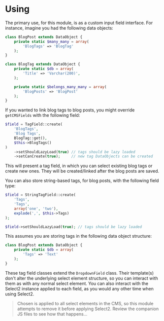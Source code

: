 # Using

The primary use, for this module, is as a custom input field interface. For instance, imagine you had the following data objects:

```php
class BlogPost extends DataObject {
	private static $many_many = array(
		'BlogTags' => 'BlogTag'
	);
}

class BlogTag extends DataObject {
	private static $db = array(
		'Title' => 'Varchar(200)',
	);

	private static $belongs_many_many = array(
		'BlogPosts' => 'BlogPost'
	);
}
```

If you wanted to link blog tags to blog posts, you might override `getCMSFields` with the following field:

```php
$field = TagField::create(
	'BlogTags',
	'Blog Tags',
	BlogTag::get(),
	$this->BlogTags()
)
	->setShouldLazyLoad(true) // tags should be lazy loaded
	->setCanCreate(true);     // new tag DataObjects can be created
```

This will present a tag field, in which you can select existing blog tags or create new ones. They will be created/linked after the blog posts are saved.

You can also store string-based tags, for blog posts, with the following field type:

```php
$field = StringTagField::create(
	'Tags',
	'Tags',
	array('one', 'two'),
	explode(',', $this->Tags)
);

$field->setShouldLazyLoad(true); // tags should be lazy loaded
```

This assumes you are storing tags in the following data object structure:

```php
class BlogPost extends DataObject {
	private static $db = array(
		'Tags' => 'Text'
	);
}
```

These tag field classes extend the `DropdownField` class. Their template(s) don't alter the underlying select element structure, so you can interact with them as with any normal select element. You can also interact with the Select2 instance applied to each field, as you would any other time when using Select2.

> Chosen is applied to all select elements in the CMS, so this module attempts to remove it before applying Select2. Review the companion JS files to see how that happens...
